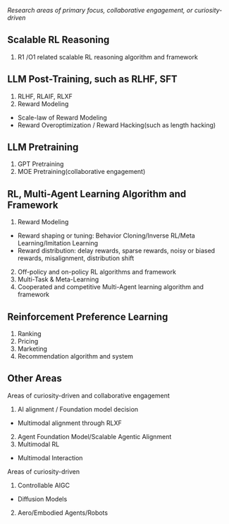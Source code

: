 *Research areas of primary focus, collaborative engagement, or curiosity-driven*

## Scalable RL Reasoning

1. R1 /O1 related scalable RL reasoning algorithm and framework

## LLM Post-Training, such as RLHF, SFT

1. RLHF, RLAIF, RLXF
2. Reward Modeling
- Scale-law of Reward Modeling
- Reward Overoptimization / Reward Hacking(such as length hacking)

## LLM Pretraining
1. GPT Pretraining
2. MOE Pretraining(collaborative engagement)

## RL, Multi-Agent Learning Algorithm and Framework

1. Reward Modeling
- Reward shaping or tuning: Behavior Cloning/Inverse RL/Meta Learning/Imitation Learning
- Reward distribution: delay rewards, sparse rewards, noisy or biased rewards, misalignment, distribution shift
2. Off-policy and on-policy RL algorithms and framework
3. Multi-Task & Meta-Learning
4. Cooperated and competitive Multi-Agent learning algorithm and framework

## Reinforcement Preference Learning

1. Ranking
2. Pricing
3. Marketing
4. Recommendation algorithm and system

## Other Areas

Areas of curiosity-driven and collaborative engagement

1. AI alignment / Foundation model decision

- Multimodal alignment through RLXF

2. Agent Foundation Model/Scalable Agentic Alignment
3. Multimodal RL

- Multimodal Interaction

Areas of curiosity-driven

1. Controllable AIGC

- Diffusion Models

2. Aero/Embodied Agents/Robots
